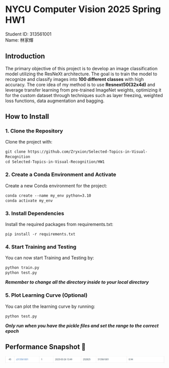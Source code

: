 # NYCU Computer Vision 2025 Spring HW1
Student ID: 313561001   
Name: 林家輝

## Introduction

The primary objective of this project is to develop an image classification model utilizing the 
ResNeXt architecture. The goal is to train the model to recognize and classify images into **100 
different classes** with high accuracy. The core idea of my method is to use **Resnext50(32x4d)** and leverage transfer learning 
from pre-trained ImageNet weights, optimizing it for the custom dataset through techniques such as 
layer freezing, weighted loss functions, data augmentation and bagging.

## How to Install

### 1. Clone the Repository
Clone the project with:
``` 
git clone https://github.com/Zryxion/Selected-Topics-in-Visual-Recognition
cd Selected-Topics-in-Visual-Recognition/HW1
```

### 2. Create a Conda Environment and Activate
Create a new Conda environment for the project:
``` 
conda create --name my_env python=3.10
conda activate my_env
```

### 3. Install Dependencies
Install the required packages from requirements.txt:
``` 
pip install -r requirements.txt
```
### 4. Start Training and Testing
You can now start Training and Testing by:
``` 
python train.py
python test.py
```
***_Remember to change all the directory inside to your local directory_***

### 5. Plot Learning Curve (Optional)
You can plot the learning curve by running:
``` 
python test.py
``` 
***_Only run when you have the pickle files and set the range to the correct epoch_***
## Performance Snapshot 🚀
![](https://github.com/Zryxion/Selected-Topics-in-Visual-Recognition/blob/main/HW1/leaderboard.png)
